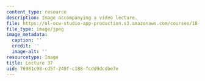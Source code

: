 ```yaml
---
content_type: resource
description: Image accompanying a video lecture.
file: https://ol-ocw-studio-app-production.s3.amazonaws.com/courses/18-01-single-variable-calculus-fall-2006/76981c98cd5f249fc188fcdd9dcdbe7e_lec37.jpg
file_type: image/jpeg
image_metadata:
  caption: ''
  credit: ''
  image-alt: ''
resourcetype: Image
title: Lecture 37
uid: 76981c98-cd5f-249f-c188-fcdd9dcdbe7e
---
```


